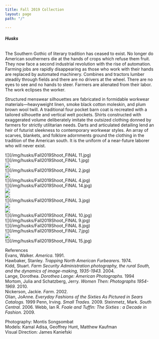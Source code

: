 ```yaml
---
title: Fall 2019 Collection
layout: page
path: "/"

---
```

###### **_Husks_**

The Southern Gothic of literary tradition has ceased to exist. No longer do American southerners die at the hands of crops which refuse them fruit. They now face a second industrial revolution with the rise of automation. Farming jobs are rapidly disappearing as those who work with their hands are replaced by automated machinery. Combines and tractors lumber steadily through fields and there are no drivers at the wheel. There are no eyes to see and no hands to steer. Farmers are alienated from their labor. The work eclipses the worker.

Structured menswear silhouettes are fabricated in formidable workwear materials—heavyweight linen, smoke black cotton moleskin, and plum brown wool twill. A traditional four pocket barn coat is recreated with a tailored silhouette and vertical welt pockets. Shirts constructed with exaggerated volume deliberately imitate the outsized clothing donned by farmers for strictly utilitarian needs. Darts and articulated detailing lend an heir of futurist sleekness to contemporary workwear styles. An array of scarves, blankets, and folklore adornments ground the clothing in the tradition of the American south. It is the uniform of a near-future laborer who will never exist.

![](/img/husks/Fall2019Shoot_FINAL 11.jpg)<br/>
![](/img/husks/Fall2019Shoot_FINAL 1.jpg)<br/>
![](/img/process.jpg)<br/>
![](/img/husks/Fall2019Shoot_FINAL 2.jpg)<br/>
![](/img/fall2019shoot_final-42.jpg)<br/>
![](/img/husks/Fall2019Shoot_FINAL 4.jpg)<br/>
![](/img/husks/Fall2019Shoot_FINAL 14.jpg)<br/>
![](/img/process4.jpg)<br/>
![](/img/fall2019shoot_final-6.jpg)<br/>
![](/img/husks/Fall2019Shoot_FINAL 3.jpg)<br/>
![](/img/process2.jpg)<br/>
![](/img/process3.jpg)<br/>
![](/img/husks/Fall2019Shoot_FINAL 10.jpg)<br/>
![](/img/husks/Fall2019Shoot_FINAL 9.jpg)<br/>
![](/img/husks/Fall2019Shoot_FINAL 8.jpg)<br/>
![](/img/husks/Fall2019Shoot_FINAL 7.jpg)<br/>
![](/img/process6.jpg)<br/>
![](/img/husks/Fall2019Shoot_FINAL 15.jpg)

References  
Evans, Walker. _America_. 1991.  
Hawbaker, Stanley. _Trapping North American Furbearers._ 1974.  
Kidd, Stuart. _Farm Security Administration photography, the rural South, and the dynamics of image-making, 1935-1943._ 2004.  
Lange, Dorothea. _Dorothea Lange: American Photographs._ 1994  
Mortom, Julia and Schatzberg, Jerry. _Women Then: Photographs 1954-1969._ 2010.  
Nickerson, Jackie. _Farm_. 2002.  
Olian, JoAnne. _Everyday Fashions of the Sixties As Pictured in Sears Catalogs._ 1999
Penn, Irving. _Small Trades._ 2009.
Steinmetz, Mark. _South Central._ 2006.
Webb, Ian R. _Foale and Tuffin: The Sixties : a Decade in Fashion._ 2009.

Photography: Montis Songsombat  
Models: Kamal Adisa, Geoffrey Hunt, Matthew Kaufman  
Visual Direction: James Kaniefski